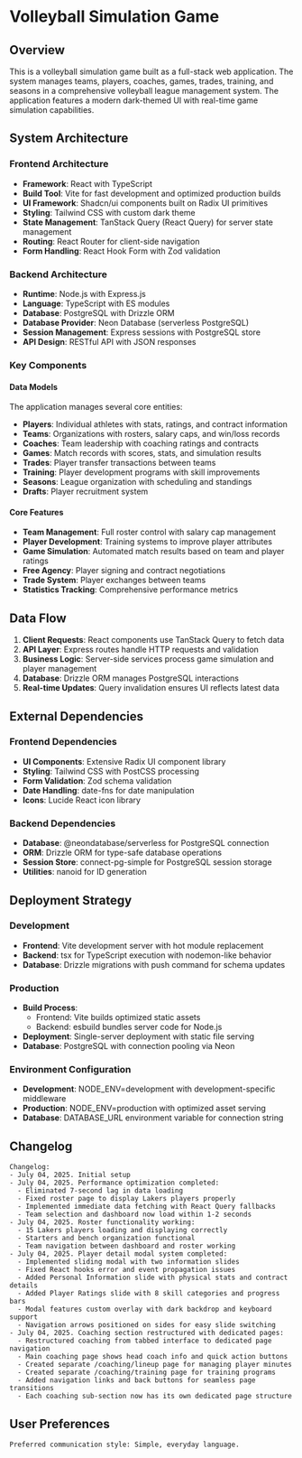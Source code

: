 # Volleyball Simulation Game

## Overview

This is a volleyball simulation game built as a full-stack web application. The system manages teams, players, coaches, games, trades, training, and seasons in a comprehensive volleyball league management system. The application features a modern dark-themed UI with real-time game simulation capabilities.

## System Architecture

### Frontend Architecture
- **Framework**: React with TypeScript
- **Build Tool**: Vite for fast development and optimized production builds
- **UI Framework**: Shadcn/ui components built on Radix UI primitives
- **Styling**: Tailwind CSS with custom dark theme
- **State Management**: TanStack Query (React Query) for server state management
- **Routing**: React Router for client-side navigation
- **Form Handling**: React Hook Form with Zod validation

### Backend Architecture
- **Runtime**: Node.js with Express.js
- **Language**: TypeScript with ES modules
- **Database**: PostgreSQL with Drizzle ORM
- **Database Provider**: Neon Database (serverless PostgreSQL)
- **Session Management**: Express sessions with PostgreSQL store
- **API Design**: RESTful API with JSON responses

### Key Components

#### Data Models
The application manages several core entities:
- **Players**: Individual athletes with stats, ratings, and contract information
- **Teams**: Organizations with rosters, salary caps, and win/loss records
- **Coaches**: Team leadership with coaching ratings and contracts
- **Games**: Match records with scores, stats, and simulation results
- **Trades**: Player transfer transactions between teams
- **Training**: Player development programs with skill improvements
- **Seasons**: League organization with scheduling and standings
- **Drafts**: Player recruitment system

#### Core Features
- **Team Management**: Full roster control with salary cap management
- **Player Development**: Training systems to improve player attributes
- **Game Simulation**: Automated match results based on team and player ratings
- **Free Agency**: Player signing and contract negotiations
- **Trade System**: Player exchanges between teams
- **Statistics Tracking**: Comprehensive performance metrics

## Data Flow

1. **Client Requests**: React components use TanStack Query to fetch data
2. **API Layer**: Express routes handle HTTP requests and validation
3. **Business Logic**: Server-side services process game simulation and player management
4. **Database**: Drizzle ORM manages PostgreSQL interactions
5. **Real-time Updates**: Query invalidation ensures UI reflects latest data

## External Dependencies

### Frontend Dependencies
- **UI Components**: Extensive Radix UI component library
- **Styling**: Tailwind CSS with PostCSS processing
- **Form Validation**: Zod schema validation
- **Date Handling**: date-fns for date manipulation
- **Icons**: Lucide React icon library

### Backend Dependencies
- **Database**: @neondatabase/serverless for PostgreSQL connection
- **ORM**: Drizzle ORM for type-safe database operations
- **Session Store**: connect-pg-simple for PostgreSQL session storage
- **Utilities**: nanoid for ID generation

## Deployment Strategy

### Development
- **Frontend**: Vite development server with hot module replacement
- **Backend**: tsx for TypeScript execution with nodemon-like behavior
- **Database**: Drizzle migrations with push command for schema updates

### Production
- **Build Process**: 
  - Frontend: Vite builds optimized static assets
  - Backend: esbuild bundles server code for Node.js
- **Deployment**: Single-server deployment with static file serving
- **Database**: PostgreSQL with connection pooling via Neon

### Environment Configuration
- **Development**: NODE_ENV=development with development-specific middleware
- **Production**: NODE_ENV=production with optimized asset serving
- **Database**: DATABASE_URL environment variable for connection string

## Changelog

```
Changelog:
- July 04, 2025. Initial setup
- July 04, 2025. Performance optimization completed:
  - Eliminated 7-second lag in data loading
  - Fixed roster page to display Lakers players properly
  - Implemented immediate data fetching with React Query fallbacks
  - Team selection and dashboard now load within 1-2 seconds
- July 04, 2025. Roster functionality working:
  - 15 Lakers players loading and displaying correctly
  - Starters and bench organization functional
  - Team navigation between dashboard and roster working
- July 04, 2025. Player detail modal system completed:
  - Implemented sliding modal with two information slides
  - Fixed React hooks error and event propagation issues
  - Added Personal Information slide with physical stats and contract details
  - Added Player Ratings slide with 8 skill categories and progress bars
  - Modal features custom overlay with dark backdrop and keyboard support
  - Navigation arrows positioned on sides for easy slide switching
- July 04, 2025. Coaching section restructured with dedicated pages:
  - Restructured coaching from tabbed interface to dedicated page navigation
  - Main coaching page shows head coach info and quick action buttons
  - Created separate /coaching/lineup page for managing player minutes
  - Created separate /coaching/training page for training programs
  - Added navigation links and back buttons for seamless page transitions
  - Each coaching sub-section now has its own dedicated page structure
```

## User Preferences

```
Preferred communication style: Simple, everyday language.
```
